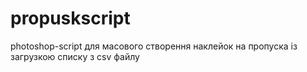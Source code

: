# propuskscript
photoshop-script для масового створення наклейок на пропуска із загрузкою списку з csv файлу
